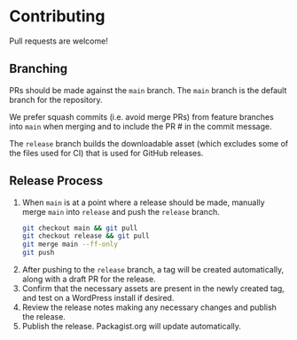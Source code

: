 # Contributing

Pull requests are welcome!

## Branching

PRs should be made against the `main` branch. The `main` branch is the default branch for the repository.

We prefer squash commits (i.e. avoid merge PRs) from feature branches into `main` when merging and to include the PR # in the commit message.

The `release` branch builds the downloadable asset (which excludes some of the files used for CI) that is used for GitHub releases.

## Release Process

1. When `main` is at a point where a release should be made, manually merge `main` into `release` and push the `release` branch.
    ```bash
	git checkout main && git pull
	git checkout release && git pull
	git merge main --ff-only
	git push
	```
1. After pushing to the `release` branch, a tag will be created automatically, along with a draft PR for the release.
1. Confirm that the necessary assets are present in the newly created tag, and test on a WordPress install if desired.
1. Review the release notes making any necessary changes and publish the release.
1. Publish the release. Packagist.org will update automatically.